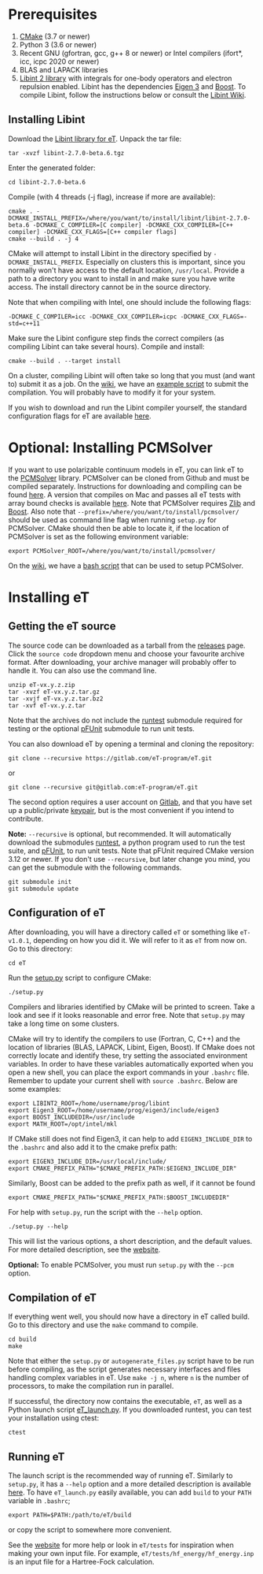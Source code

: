 # Prerequisites
1. [CMake](https://cmake.org/) (3.7 or newer)
2. Python 3 (3.6 or newer)
3. Recent GNU (gfortran, gcc, g++ 8 or newer) or Intel compilers (ifort*, icc, icpc 2020 or newer)
4. BLAS and LAPACK libraries
5. [Libint 2 library](https://github.com/evaleev/libint)
with integrals for one-body operators and electron repulsion enabled.
Libint has the dependencies [Eigen 3](http://eigen.tuxfamily.org/index.php?title=Main_Page) and [Boost](https://www.boost.org).
To compile Libint, follow the instructions below or consult the [Libint Wiki](https://github.com/evaleev/libint/wiki).


## Installing Libint
Download the [Libint library for eT](https://www.etprogram.org/libint/libint-2.7.0-beta.6.tgz).
Unpack the tar file:
```shell
tar -xvzf libint-2.7.0-beta.6.tgz
```
Enter the generated folder:
```shell
cd libint-2.7.0-beta.6
```
Compile (with 4 threads (-j flag), increase if more are available):
```shell
cmake . -DCMAKE_INSTALL_PREFIX=/where/you/want/to/install/libint/libint-2.7.0-beta.6 -DCMAKE_C_COMPILER=[C compiler] -DCMAKE_CXX_COMPILER=[C++ compiler] -DCMAKE_CXX_FLAGS=[C++ compiler flags]
cmake --build . -j 4
```
CMake will attempt to install Libint in the directory specified by `-DCMAKE_INSTALL_PREFIX`.
Especially on clusters this is important,
since you normally won't have access to the default location, `/usr/local`.
Provide a path to a directory you want to install in and make sure you have write access.
The install directory cannot be in the source directory.

Note that when compiling with Intel, one should include the following flags:
```shell
-DCMAKE_C_COMPILER=icc -DCMAKE_CXX_COMPILER=icpc -DCMAKE_CXX_FLAGS=-std=c++11
```
Make sure the Libint configure step finds the correct compilers (as compiling Libint can take several hours). Compile and install:
```shell
cmake --build . --target install
```

On a cluster, compiling Libint will often take so long that you must (and want to) submit it as a job.
On the [wiki](https://gitlab.com/eT-program/eT/-/wikis/home),
we have an [example script](https://gitlab.com/eT-program/eT/-/wikis/Various-guides/Example-script-for-installing-Libint-on-cluster) to submit the compilation.
You will probably have to modify it for your system.

If you wish to download and run the Libint compiler yourself,
the standard configuration flags for eT are available [here](https://gitlab.com/eT-program/eT/-/wikis/Various-guides/Standard-configuration-for-Libint).


# Optional: Installing PCMSolver
If you want to use polarizable continuum models in eT,
you can link eT to the [PCMSolver](https://github.com/PCMSolver/pcmsolver) library.
PCMSolver can be cloned from Github and must be compiled separately.
Instructions for downloading and compiling can be found [here](https://pcmsolver.readthedocs.io/en/stable/).
A version that compiles on Mac and passes all eT tests with array bound checks is available [here](https://github.com/eirik-kjonstad/pcmsolver).
Note that PCMSolver requires [Zlib](https://www.zlib.net/) and [Boost](https://www.boost.org).
Also note that `--prefix=/where/you/want/to/install/pcmsolver/` should be used
as command line flag when running `setup.py` for PCMSolver.
CMake should then be able to locate it,
if the location of PCMSolver is set as the following environment variable:
```shell
export PCMSolver_ROOT=/where/you/want/to/install/pcmsolver/
```
On the [wiki](https://gitlab.com/eT-program/eT/-/wikis/home),
we have a
[bash script](https://gitlab.com/eT-program/eT/-/wikis/Various%20guides/Example%20script%20for%20installing%20PCMSolver)
that can be used to setup PCMSolver.



# Installing eT
## Getting the eT source
The source code can be downloaded as a tarball from the
[releases](https://gitlab.com/eT-program/eT/-/releases) page.
Click the  `source code` dropdown menu and choose your favourite archive format.
After downloading,
your archive manager will probably offer to handle it.
You can also use the command line.
```shell
unzip eT-vx.y.z.zip
tar -xvzf eT-vx.y.z.tar.gz
tar -xvjf eT-vx.y.z.tar.bz2
tar -xvf eT-vx.y.z.tar
```
Note that the archives do not include the
[runtest](https://runtest.readthedocs.io/en/latest/)
submodule required for testing
or the optional
[pFUnit](https://github.com/Goddard-Fortran-Ecosystem/pFUnit)
submodule to run unit tests.

You can also download eT by opening a terminal and cloning the repository:
```shell
git clone --recursive https://gitlab.com/eT-program/eT.git
```
or
```shell
git clone --recursive git@gitlab.com:eT-program/eT.git
```
The second option requires a user account on [Gitlab](https://gitlab.com/),
and that you have set up a public/private [keypair](https://docs.gitlab.com/ee/ssh/),
but is the most convenient if you intend to contribute.

**Note:**
`--recursive` is optional, but recommended.
It will automatically download the submodules
[runtest](https://runtest.readthedocs.io/en/latest/),
a python program used to run the test suite,
and
[pFUnit](https://github.com/Goddard-Fortran-Ecosystem/pFUnit),
to run unit tests.
Note that pFUnit required CMake version 3.12 or newer.
If you don't use `--recursive`,
but later change you mind,
you can get the submodule with the following commands.
```shell
git submodule init
git submodule update
```

## Configuration of eT
After downloading,
you will have a directory called `eT` or something like `eT-v1.0.1`,
depending on how you did it.
We will refer to it as `eT` from now on.
Go to this directory:
```shell
cd eT
```
Run the [setup.py](https://etprogram.org/setup.html) script to configure CMake:
```shell
./setup.py
```
Compilers and libraries identified by CMake will be printed to screen.
Take a look and see if it looks reasonable and error free.
Note that `setup.py` may take a long time on some clusters.

CMake will try to identify the compilers to use (Fortran, C, C++) and the location of libraries (BLAS, LAPACK, Libint, Eigen, Boost).
If CMake does not correctly locate and identify these,
try setting the associated environment variables.
In order to have these variables automatically exported when you open a new shell,
you can place the export commands in your `.bashrc` file.
Remember to update your current shell with `source .bashrc`.
Below are some examples:
```shell
export LIBINT2_ROOT=/home/username/prog/libint
export Eigen3_ROOT=/home/username/prog/eigen3/include/eigen3
export BOOST_INCLUDEDIR=/usr/include
export MATH_ROOT=/opt/intel/mkl
```
If CMake still does not find Eigen3,
it can help to add `EIGEN3_INCLUDE_DIR` to the `.bashrc`
and also add it to the cmake prefix path:
```shell
export EIGEN3_INCLUDE_DIR=/usr/local/include/
export CMAKE_PREFIX_PATH="$CMAKE_PREFIX_PATH:$EIGEN3_INCLUDE_DIR"
```
Similarly, Boost can be added to the prefix path as well, if it cannot be found
```shell
export CMAKE_PREFIX_PATH="$CMAKE_PREFIX_PATH:$BOOST_INCLUDEDIR"
```

For help with `setup.py`,
run the script with the `--help` option.
```shell
./setup.py --help
```
This will list the various options,
a short description,
and the default values.
For more detailed description,
see the [website](https://etprogram.org/setup.html).

**Optional:**
To enable PCMSolver,
you must run `setup.py` with the `--pcm` option.

## Compilation of eT
If everything went well,
you should now have a directory in eT called build.
Go to this directory and use the `make` command to compile.
```shell
cd build
make
```
Note that either the `setup.py` or `autogenerate_files.py` script have to be run before
compiling, as the script generates necessary interfaces and files handling complex variables in eT.
Use `make -j n`, where `n` is the number of processors, to make the compilation run in parallel.

If successful, the directory now contains the executable, `eT`, as well as a Python launch script
[eT_launch.py](https://etprogram.org/eT_launch.html).
If you downloaded runtest,
you can test your installation using ctest:
```shell
ctest
```

## Running eT
The launch script is the recommended way of running eT.
Similarly to `setup.py`,
it has a `--help` option
and a more detailed description is available
[here](https://etprogram.org/eT_launch.html).
To have `eT_launch.py` easily available,
you can add `build` to your `PATH` variable in `.bashrc`;
```shell
export PATH=$PATH:/path/to/eT/build
```
or copy the script to somewhere more convenient.

See the [website](https://etprogram.org)
for more help or look in `eT/tests` for inspiration when making your own input file.
For example,
`eT/tests/hf_energy/hf_energy.inp` is an input file for a Hartree-Fock calculation.
